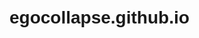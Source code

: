 # egocollapse.github.io
<html lang="en">
<head>
    <meta charset="UTF-8">
    <meta name="viewport" content="width=device-width, initial-scale=1.0">
    <title>Balanced Shuffle with Names and Numbers</title>
    <style>
        body {
            font-family: Arial, sans-serif;
            padding: 20px;
            transition: background-color 0.3s, color 0.3s;
        }

        /* Light Mode */
        body.light-mode {
            background-color: #f8f9fa;
            color: #212529;
        }

        /* Dark Mode */
        body.dark-mode {
            background-color: #343a40;
            color: #f8f9fa;
        }

        .button {
            padding: 10px 20px;
            font-size: 16px;
            cursor: pointer;
            margin-top: 10px;
        }

        .result {
            margin-top: 20px;
        }

        .team {
            margin-bottom: 10px;
        }

        .input-group {
            margin-bottom: 10px;
        }

        .input-group input {
            padding: 8px;
            margin: 5px 0;
        }

        .added-persons {
            margin-top: 20px;
        }

        .added-persons ul {
            list-style-type: none;
            padding-left: 0;
        }

        .added-persons li {
            padding: 5px;
        }

        .buttons-container {
            display: inline-block;
            margin-left: 10px;
        }

        img.medal {
            width: 30px;
            height: 30px;
            margin-left: 10px;
        }

        /* Dark Mode Button */
        .dark-mode-toggle {
            position: fixed;
            top: 10px;
            right: 10px;
            padding: 10px;
            background-color: #007bff;
            color: white;
            border: none;
            border-radius: 5px;
            cursor: pointer;
        }

        .dark-mode-toggle:hover {
            background-color: #0056b3;
        }
    </style>
</head>
<body class="light-mode">

    <!-- Dark Mode Toggle Button -->
    <button class="dark-mode-toggle" onclick="toggleDarkMode()">Switch to Dark Mode</button>

    <h1>Balanced Shuffle of Numbers with Names</h1>

    <div id="inputForm">
        <div class="input-group">
            <label for="name1">Name:</label>
            <input type="text" id="name1" placeholder="Enter name">
            <label for="value1">Value:</label>
            <input type="number" id="value1" placeholder="Enter number">
            <button class="button" onclick="addInput()">Add Person</button>
        </div>
    </div>

    <!-- List of added persons -->
    <div class="added-persons">
        <h3>Added People:</h3>
        <ul id="peopleList"></ul>
    </div>

    <button class="button" onclick="balancedShuffle()">Shuffle & Balance</button>

    <div class="result">
        <div class="team">
            <h3>Team A:</h3>
            <p id="teamA"></p>
            <p>Total: <span id="totalA"></span></p>
        </div>
        <div class="team">
            <h3>Team B:</h3>
            <p id="teamB"></p>
            <p>Total: <span id="totalB"></span></p>
        </div>
        <p><strong>Difference:</strong> <span id="difference"></span></p>
    </div>

    <script>
        let people = [];

        // Function to toggle between dark mode and light mode
        function toggleDarkMode() {
            const body = document.body;
            const button = document.querySelector(".dark-mode-toggle");

            // Check current mode and toggle
            if (body.classList.contains("light-mode")) {
                body.classList.remove("light-mode");
                body.classList.add("dark-mode");
                button.textContent = "Switch to Light Mode";
                localStorage.setItem("theme", "dark");
            } else {
                body.classList.remove("dark-mode");
                body.classList.add("light-mode");
                button.textContent = "Switch to Dark Mode";
                localStorage.setItem("theme", "light");
            }
        }

        // Load the user's theme preference from localStorage
        window.onload = function() {
            const savedTheme = localStorage.getItem("theme");
            if (savedTheme === "dark") {
                document.body.classList.add("dark-mode");
                document.querySelector(".dark-mode-toggle").textContent = "Switch to Light Mode";
            } else {
                document.body.classList.add("light-mode");
                document.querySelector(".dark-mode-toggle").textContent = "Switch to Dark Mode";
            }
        };

        // Function to add a person with their value to the list
        function addInput() {
            const name = document.getElementById("name1").value;
            const value = parseInt(document.getElementById("value1").value);

            if (name && value) {
                const medal = getMedal(value); // Assign medal based on MMR
                people.push({ name: name, value: value, medal: medal });

                // Clear the input fields after adding the person
                document.getElementById("name1").value = '';
                document.getElementById("value1").value = '';

                // Display the added person in the list
                displayAddedPeople();
            } else {
                alert("Please enter both a name and a number.");
            }
        }

        // Function to display the list of added people with medals as images
        function displayAddedPeople() {
            const peopleList = document.getElementById("peopleList");
            peopleList.innerHTML = ''; // Clear the list before adding new items

            // Create a list item for each person added
            people.forEach((person, index) => {
                const listItem = document.createElement("li");
                listItem.textContent = `${person.name} - ${person.value}`;
                
                // Add medal image
                const medalImage = document.createElement("img");
                medalImage.src = person.medal.imgSrc; // Get the image source
                medalImage.alt = person.medal.name;
                medalImage.classList.add("medal");

                // Create the edit and remove buttons
                const buttonsContainer = document.createElement("div");
                buttonsContainer.classList.add("buttons-container");

                // Edit button
                const editButton = document.createElement("button");
                editButton.classList.add("button");
                editButton.textContent = "Edit";
                editButton.onclick = () => editPerson(index);

                // Remove button
                const removeButton = document.createElement("button");
                removeButton.classList.add("button");
                removeButton.textContent = "Remove";
                removeButton.onclick = () => removePerson(index);

                buttonsContainer.appendChild(editButton);
                buttonsContainer.appendChild(removeButton);

                listItem.appendChild(medalImage);
                listItem.appendChild(buttonsContainer);

                peopleList.appendChild(listItem);
            });
        }

        // Function to edit a person's details
        function editPerson(index) {
            const person = people[index];
            const newName = prompt("Enter new name:", person.name);
            const newValue = prompt("Enter new value:", person.value);

            if (newName && newValue) {
                person.name = newName;
                person.value = parseInt(newValue);
                person.medal = getMedal(person.value); // Recalculate medal

                displayAddedPeople(); // Refresh the list
            }
        }

        // Function to remove a person from the list
        function removePerson(index) {
            people.splice(index, 1); // Remove the person from the array
            displayAddedPeople(); // Refresh the list
        }

        // Function to get the medal based on the person's MMR
        function getMedal(mmr) {
    if (mmr >= 1 && mmr <= 769) return { name: "Herald", imgSrc: "https://via.placeholder.com/30x30/ff0000/ffffff?text=H" }; // Herald
    if (mmr >= 770 && mmr <= 1539) return { name: "Guardian", imgSrc: "https://via.placeholder.com/30x30/00ff00/ffffff?text=G" }; // Guardian
    if (mmr >= 1540 && mmr <= 2309) return { name: "Crusader", imgSrc: "https://via.placeholder.com/30x30/0000ff/ffffff?text=C" }; // Crusader
    if (mmr >= 2310 && mmr <= 3079) return { name: "Archon", imgSrc: "https://via.placeholder.com/30x30/ff00ff/ffffff?text=A" }; // Archon
    if (mmr >= 3080 && mmr <= 3849) return { name: "Legend", imgSrc: "https://via.placeholder.com/30x30/ffff00/ffffff?text=L" }; // Legend
    if (mmr >= 3850 && mmr <= 4619) return { name: "Ancient", imgSrc: "https://via.placeholder.com/30x30/00ffff/ffffff?text=AN" }; // Ancient
    if (mmr >= 4620 && mmr <= 5620) return { name: "Divine", imgSrc: "https://via.placeholder.com/30x30/ff9900/ffffff?text=D" }; // Divine
    return { name: "Immortal", imgSrc: "https://via.placeholder.com/30x30/ff6666/ffffff?text=I" }; // Immortal
}

        // Function to perform the balanced shuffle
        function balancedShuffle() {
            const totalSum = people.reduce((sum, person) => sum + person.value, 0);
            const target = Math.floor(totalSum / 2);

            // DP array to track achievable sums
            let dp = Array(target + 1).fill(false);
            dp[0] = true;  // Base case: zero sum is always achievable

            // Fill DP array with achievable sums
            for (let person of people) {
                for (let i = target; i >= person.value; i--) {
                    dp[i] = dp[i] || dp[i - person.value];
                }
            }

            // Find the closest sum to the target
            let closestSum = target;
            while (closestSum >= 0 && !dp[closestSum]) {
                closestSum--;
            }

            // Backtrack to find the subset that forms the closest sum
            let subset = [];
            let remainingSum = closestSum;
            let remainingPeople = [...people];

            for (let person of remainingPeople.reverse()) {
                if (remainingSum >= person.value && dp[remainingSum - person.value]) {
                    subset.push(person);
                    remainingSum -= person.value;
                    remainingPeople.splice(remainingPeople.indexOf(person), 1);
                }
            }

            // Display the result with names and their totals
            document.getElementById("teamA").textContent = subset.map(person => `${person.name}: ${person.value} (${person.medal.name})`).join(", ");
            document.getElementById("totalA").textContent = subset.reduce((sum, person) => sum + person.value, 0);
            document.getElementById("teamB").textContent = remainingPeople.map(person => `${person.name}: ${person.value} (${person.medal.name})`).join(", ");
            document.getElementById("totalB").textContent = remainingPeople.reduce((sum, person) => sum + person.value, 0);
            document.getElementById("difference").textContent = Math.abs(subset.reduce((sum, person) => sum + person.value, 0) - remainingPeople.reduce((sum, person) => sum + person.value, 0));
        }
    </script>

</body>
</html>


